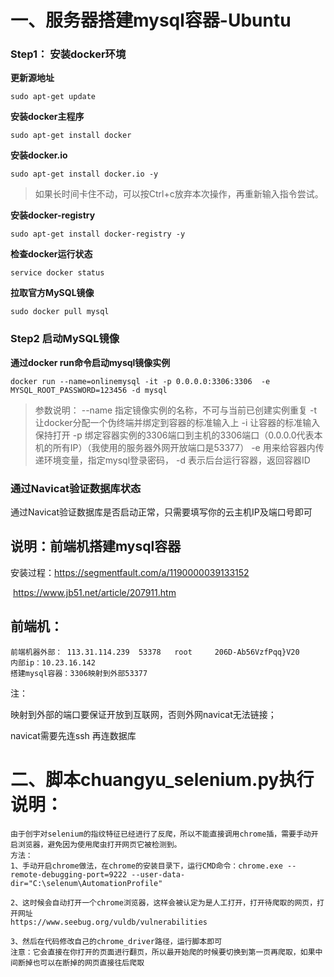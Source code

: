 # 一、服务器搭建mysql容器-Ubuntu

### Step1： 安装docker环境

**更新源地址**

```pgsql
sudo apt-get update
```

**安装docker主程序**

```routeros
sudo apt-get install docker
```

**安装docker.io**

```routeros
sudo apt-get install docker.io -y
```

> 如果长时间卡住不动，可以按Ctrl+c放弃本次操作，再重新输入指令尝试。

**安装docker-registry**

```routeros
sudo apt-get install docker-registry -y
```

**检查docker运行状态**

```ebnf
service docker status
```

**拉取官方MySQL镜像**

```ebnf
sudo docker pull mysql
```

### Step2 启动MySQL镜像

**通过docker run命令启动mysql镜像实例**

```routeros
docker run --name=onlinemysql -it -p 0.0.0.0:3306:3306  -e MYSQL_ROOT_PASSWORD=123456 -d mysql
```

> 参数说明：
> --name 指定镜像实例的名称，不可与当前已创建实例重复
> -t 让docker分配一个伪终端并绑定到容器的标准输入上
> -i 让容器的标准输入保持打开
> -p 绑定容器实例的3306端口到主机的3306端口（0.0.0.0代表本机的所有IP）（我使用的服务器外网开放端口是53377）
> -e 用来给容器内传递环境变量，指定mysql登录密码，
> -d 表示后台运行容器，返回容器ID

### 通过Navicat验证数据库状态

通过Navicat验证数据库是否启动正常，只需要填写你的云主机IP及端口号即可

## 说明：前端机搭建mysql容器

安装过程：https://segmentfault.com/a/1190000039133152

​                 https://www.jb51.net/article/207911.htm

## 前端机：

```
前端机器外部：	113.31.114.239	53378	root	 206D-Ab56VzfPqq}V20	
内部ip：10.23.16.142	
搭建mysql容器：3306映射到外部53377

```

注：

映射到外部的端口要保证开放到互联网，否则外网navicat无法链接；

navicat需要先连ssh 再连数据库

# 二、脚本chuangyu_selenium.py执行说明：

```
由于创宇对selenium的指纹特征已经进行了反爬，所以不能直接调用chrome插，需要手动开启浏览器，避免因为使用爬虫打开网页它被检测到。
方法：
1、手动开启chrome做法，在chrome的安装目录下，运行CMD命令：chrome.exe --remote-debugging-port=9222 --user-data-dir="C:\selenum\AutomationProfile"

2、这时候会自动打开一个chrome浏览器，这样会被认定为是人工打开，打开待爬取的网页，打开网址
https://www.seebug.org/vuldb/vulnerabilities

3、然后在代码修改自己的chrome_driver路径，运行脚本即可
注意：它会直接在你打开的页面进行翻页，所以最开始爬的时候要切换到第一页再爬取，如果中间断掉也可以在断掉的网页直接往后爬取
```

